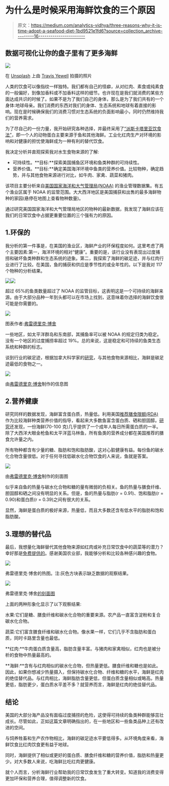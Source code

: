# 为什么是时候采用海鲜饮食的三个原因

> 原文：<https://medium.com/analytics-vidhya/three-reasons-why-it-is-time-adopt-a-seafood-diet-1bd9521e1fd6?source=collection_archive---------16----------------------->

## 数据可视化让你的盘子里有了更多海鲜

![](img/2ab4333392a273416b4d41393c32ed9c.png)

在 [Unsplash](https://unsplash.com/?utm_source=unsplash&utm_medium=referral&utm_content=creditCopyText) 上由 [Travis Yewell](https://unsplash.com/@shutters_guild?utm_source=unsplash&utm_medium=referral&utm_content=creditCopyText) 拍摄的照片

人类的饮食可以像指纹一样独特。我们都有自己的怪癖，从对红肉、素食或纯素食的一般偏好，到像加香料或不加香料这样的细节。也许现在是我们就消费的某些方面达成共识的时候了。如果不是为了我们自己的身体，那么是为了我们共有的一个身体:地球母亲。我们消费的东西对我们的身体、生态系统和地球有着直接的影响。现在是时候确保我们的消费习惯对生态系统的负面影响最小，同时仍然维持我们的营养需求。

为了尽自己的一份力量，我开始研究各种选择，并最终采用了[“派斯卡塔里亚饮食法”](https://www.medicalnewstoday.com/articles/323907#:~:text=What%20is%20a%20pescatarian%20diet%3F&text=In%20the%20pescatarian%20diet%2C%20a,and%20fish%20products%20may%20enhance)，即一个人的动物蛋白主要来源于鱼和其他海鲜。工业化红肉生产对环境的影响和对健康的担忧使海鲜成为一种有利的替代饮食。

我决定分析并直观探索我对水生食物来源的了解:

*   可持续性。**目标:**探索美国捕鱼区环境和鱼类种群的可持续性。
*   营养价值。**目标:**确定美国海洋环境中鱼类的营养价值。比较物种，确定趋势，并与其他食物来源进行对比，如牛肉、家禽、蔬菜和猪肉。

该项目主要分析来自[美国国家海洋和大气管理局(NOAA)](https://www.fishwatch.gov/resources) 的渔业管理数据集。有五个渔业区属于 NOAA 的监管范围。大大西洋地区是美国捕获和出售的最多海鲜物种的家园(悬停在地图上查看物种数量)。

通过研究美国国家海洋和大气管理局地区的物种的最新数据，我发现了海鲜应该在我们的日常饮食中占据更重要位置的三个强有力的原因。

## 1.环保的

我分析的第一件事是，在美国的渔业区，海鲜产业的环保程度如何。这里考虑了两个主要因素:第一，海洋环境的相对“健康”。重要的是，该行业没有表现出过度捕捞和破坏鱼类种群和生态系统的迹象。第二，我探索了海鲜的碳足迹，并与红肉行业进行了比较。在美国，鱼的捕获和供应是季节性的或全年性的。以下是我对 117 个物种的分析结果。

![](img/bb03e1de091777e8cbfbb0dc4fd43c28.png)![](img/7a49b1a633b3d73e007e8b245287b12b.png)

超过 65%的鱼类数量超过了 NOAA 的监管目标，这表明这是一个可持续的海鲜来源。由于大部分品种一年到头都可以在市场上找到，这意味着你选择的海鲜饮食很可能是你需要的。

![](img/b99343d317d3f509a4a91078f3fcd327.png)

图表作者:[弗雷德里克·博舍](https://www.linkedin.com/in/fredrick-boshe/)

一些地区，如太平洋群岛和东南部，其捕鱼率可以被 NOAA 的规定归类为稳定。没有一个地区的过度捕捞率超过 19%。总的来说，这是稳定和可持续的鱼类生态系统和种群的标志。

谈到行业的碳足迹，根据加拿大科学家的[研究](https://www.imas.utas.edu.au/news/news-items/beef,-lamb,-lobster-or-fish-fisheries-study-shows-impact-of-food-choice-on-carbon-emissions#:~:text=lobster%20or%20fish%3F-,Fisheries%20study%20shows%20impact%20of%20food%20choice%20on%20carbon%20emissions,alternatives%20like%20beef%20or%20lamb.)，与其他食物来源相比，海鲜是碳足迹最低的食物之一。

![](img/6e470639a3ac5cf4f510a2b6e2e3c50c.png)

由[弗雷德里克·博舍](https://rickyboshe.github.io/Fredrick-Portfolio/)制作的信息图

## 2.营养健康

研究同样的数据发现，海鲜富含蛋白质，热量低。利用美国[推荐膳食限额(RDA)](https://ods.od.nih.gov/HealthInformation/Dietary_Reference_Intakes.aspx) 作为比较海鲜种类营养价值的指导，看起来大多数鱼富含蛋白质、硒和胆固醇。[研究](https://aquaculture.ca.uky.edu/sites/aquaculture.ca.uky.edu/files/srac_7300_nutritional_benefits_of_seafood.pdf)还发现，一份海鲜(70-100 克)几乎提供了一个成年人每日所需蛋白质的一半。除了大西洋大眼金枪鱼和太平洋蓝马林鱼，所有鱼类的营养成分都在美国推荐的膳食允许量之内。

所有物种都含有少量的糖、脂肪和饱和脂肪酸，这对心脏健康有益。每份鱼的碳水化合物含量很低。对于任何寻找低碳水化合物饮食的人来说，鱼就是答案。

![](img/ad29dac08d780ee45b8f59b3f8b40c32.png)

由[弗雷德里克·博舍](https://www.linkedin.com/in/fredrick-boshe/)制作的刻面图

似乎来自鱼的热量与碳水化合物和糖的量有微弱的负相关。鱼的热量与膳食纤维、胆固醇和硒之间没有明显的关系。但是，鱼的热量与脂肪(r = 0.91)、饱和脂肪(r = 0.90)和蛋白质(r = 0.39)之间有很大的关系。

显然，海鲜是蛋白质的极好来源，热量低，而且大多数还含有低水平的脂肪和饱和脂肪酸。

## 3.理想的替代品

最后，我想量化海鲜替代其他食物来源如红肉或补充日常饮食中的蔬菜等的潜力？幸好那是[免费提供的](https://data.world/craigkelly/usda-national-nutrient-db)。感谢美国农业部，我能够分析和比较各种感兴趣的食物。

![](img/829dfa3491e79594cf5eacad8d367ee5.png)

弗雷德里克·博舍的热图。注:灰色方块表示缺乏数据的观察结果。

![](img/26921d18c244eb2eefc66db1dc598f92.png)

弗雷德里克·博舍[的刻面图](https://www.linkedin.com/in/fredrick-boshe/)

上面的两种形象化显示了以下观察结果:

水果:它们是糖、膳食纤维和碳水化合物的重要来源。农产品一直富含淀粉和复合碳水化合物。

蔬菜:它们富含膳食纤维和碳水化合物。像水果一样，它们几乎不含脂肪和蛋白质，同时卡路里含量也最低。

**红肉:**牛肉蛋白质含量高，脂肪含量丰富。与猪肉和家禽相似，红肉也是被分析的食物中热量最高的。

**海鲜:**含有与红肉相似的碳水化合物，但热量更低。膳食纤维和糖也是如此。因此，如果你想减少热量摄入，但保持碳水化合物、纤维和糖的水平，海鲜是红肉的绝佳替代品。与红肉相比，海鲜脂肪含量更低，但蛋白质含量相似或略高。热量更低，脂肪更少，蛋白质水平差不多？就营养而言，海鲜是红肉的绝佳替代品。

## 结论

美国的大部分海产品没有面临过度捕捞的危险，这使得可持续的鱼类种群能够茁壮成长。尽管如此，正如这篇文章明确指出的，在一些地区和一些鱼类品种上还有改进的空间。

与饲养牲畜和生产农作物相比，海鲜的碳足迹水平要低得多。从环境角度来看，海鲜饮食比红肉饮食更有益于地球。

同时，海鲜提供了相似或更好的蛋白质、膳食纤维和糖的营养价值，脂肪和热量更少。对大多数人来说，吃海鲜比吃红肉更健康。

就个人而言，分析海鲜行业帮助我的日常饮食发生了重大转变。知道我的消费变得更加环保和营养合理，值得调整新的饮食。